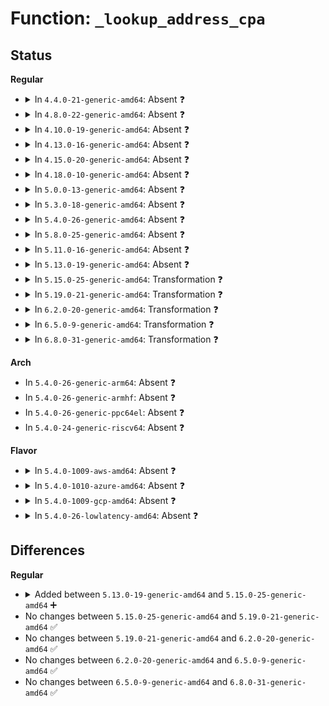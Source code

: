 # Function: <code>_lookup_address_cpa</code>

## Status
<b>Regular</b>
<ul>
<li>
<details>
<summary>In <code>4.4.0-21-generic-amd64</code>: Absent ❓</summary>

```json
{
  "name": "_lookup_address_cpa",
  "collision_type": "Unique Static",
  "inline_type": "Selective",
  "funcs": [
    {
      "addr": 18446744071579292720,
      "name": "_lookup_address_cpa",
      "external": false,
      "loc": "arch/x86/mm/pageattr.c:373",
      "file": "arch/x86/mm/pageattr.c",
      "inline": "not declared, inlined",
      "caller_inline": [],
      "caller_func": [
        "arch/x86/mm/pageattr.c:__change_page_attr",
        "arch/x86/mm/pageattr.c:__change_page_attr",
        "arch/x86/mm/pageattr.c:__change_page_attr"
      ]
    }
  ],
  "symbols": [
    {
      "addr": 18446744071579292720,
      "name": "_lookup_address_cpa.isra.7",
      "section": ".text",
      "bind": "STB_LOCAL",
      "size": 63
    }
  ]
}
```
</details>
</li>
<li>
<details>
<summary>In <code>4.8.0-22-generic-amd64</code>: Absent ❓</summary>

```json
{
  "name": "_lookup_address_cpa",
  "collision_type": "Unique Static",
  "inline_type": "Selective",
  "funcs": [
    {
      "addr": 18446744071579292224,
      "name": "_lookup_address_cpa",
      "external": false,
      "loc": "arch/x86/mm/pageattr.c:379",
      "file": "arch/x86/mm/pageattr.c",
      "inline": "not declared, inlined",
      "caller_inline": [],
      "caller_func": [
        "arch/x86/mm/pageattr.c:__change_page_attr",
        "arch/x86/mm/pageattr.c:__change_page_attr",
        "arch/x86/mm/pageattr.c:__change_page_attr"
      ]
    }
  ],
  "symbols": [
    {
      "addr": 18446744071579292224,
      "name": "_lookup_address_cpa.isra.7",
      "section": ".text",
      "bind": "STB_LOCAL",
      "size": 63
    }
  ]
}
```
</details>
</li>
<li>
<details>
<summary>In <code>4.10.0-19-generic-amd64</code>: Absent ❓</summary>

```json
{
  "name": "_lookup_address_cpa",
  "collision_type": "Unique Static",
  "inline_type": "Selective",
  "funcs": [
    {
      "addr": 18446744071579307648,
      "name": "_lookup_address_cpa",
      "external": false,
      "loc": "arch/x86/mm/pageattr.c:379",
      "file": "arch/x86/mm/pageattr.c",
      "inline": "not declared, inlined",
      "caller_inline": [],
      "caller_func": [
        "arch/x86/mm/pageattr.c:__change_page_attr",
        "arch/x86/mm/pageattr.c:__change_page_attr",
        "arch/x86/mm/pageattr.c:__change_page_attr"
      ]
    }
  ],
  "symbols": [
    {
      "addr": 18446744071579307648,
      "name": "_lookup_address_cpa.isra.7",
      "section": ".text",
      "bind": "STB_LOCAL",
      "size": 63
    }
  ]
}
```
</details>
</li>
<li>
<details>
<summary>In <code>4.13.0-16-generic-amd64</code>: Absent ❓</summary>

```json
{
  "name": "_lookup_address_cpa",
  "collision_type": "Unique Static",
  "inline_type": "Selective",
  "funcs": [
    {
      "addr": 18446744071579305424,
      "name": "_lookup_address_cpa",
      "external": false,
      "loc": "arch/x86/mm/pageattr.c:408",
      "file": "arch/x86/mm/pageattr.c",
      "inline": "not declared, inlined",
      "caller_inline": [],
      "caller_func": [
        "arch/x86/mm/pageattr.c:__change_page_attr",
        "arch/x86/mm/pageattr.c:__change_page_attr",
        "arch/x86/mm/pageattr.c:__change_page_attr"
      ]
    }
  ],
  "symbols": [
    {
      "addr": 18446744071579305424,
      "name": "_lookup_address_cpa.isra.13",
      "section": ".text",
      "bind": "STB_LOCAL",
      "size": 53
    }
  ]
}
```
</details>
</li>
<li>
<details>
<summary>In <code>4.15.0-20-generic-amd64</code>: Absent ❓</summary>

```json
{
  "name": "_lookup_address_cpa",
  "collision_type": "Unique Static",
  "inline_type": "Selective",
  "funcs": [
    {
      "addr": 18446744071579327632,
      "name": "_lookup_address_cpa",
      "external": false,
      "loc": "arch/x86/mm/pageattr.c:408",
      "file": "arch/x86/mm/pageattr.c",
      "inline": "not declared, inlined",
      "caller_inline": [],
      "caller_func": [
        "arch/x86/mm/pageattr.c:__change_page_attr",
        "arch/x86/mm/pageattr.c:__change_page_attr",
        "arch/x86/mm/pageattr.c:__change_page_attr"
      ]
    }
  ],
  "symbols": [
    {
      "addr": 18446744071579327632,
      "name": "_lookup_address_cpa.isra.15",
      "section": ".text",
      "bind": "STB_LOCAL",
      "size": 53
    }
  ]
}
```
</details>
</li>
<li>
<details>
<summary>In <code>4.18.0-10-generic-amd64</code>: Absent ❓</summary>

```json
{
  "name": "_lookup_address_cpa",
  "collision_type": "Unique Static",
  "inline_type": "Selective",
  "funcs": [
    {
      "addr": 18446744071579338576,
      "name": "_lookup_address_cpa",
      "external": false,
      "loc": "arch/x86/mm/pageattr.c:428",
      "file": "arch/x86/mm/pageattr.c",
      "inline": "not declared, inlined",
      "caller_inline": [],
      "caller_func": [
        "arch/x86/mm/pageattr.c:__change_page_attr",
        "arch/x86/mm/pageattr.c:__change_page_attr",
        "arch/x86/mm/pageattr.c:__change_page_attr"
      ]
    }
  ],
  "symbols": [
    {
      "addr": 18446744071579338576,
      "name": "_lookup_address_cpa.isra.18",
      "section": ".text",
      "bind": "STB_LOCAL",
      "size": 53
    }
  ]
}
```
</details>
</li>
<li>
<details>
<summary>In <code>5.0.0-13-generic-amd64</code>: Absent ❓</summary>

```json
{
  "name": "_lookup_address_cpa",
  "collision_type": "Unique Static",
  "inline_type": "Selective",
  "funcs": [
    {
      "addr": 18446744071579365312,
      "name": "_lookup_address_cpa",
      "external": false,
      "loc": "arch/x86/mm/pageattr.c:612",
      "file": "arch/x86/mm/pageattr.c",
      "inline": "not declared, inlined",
      "caller_inline": [],
      "caller_func": [
        "arch/x86/mm/pageattr.c:__change_page_attr",
        "arch/x86/mm/pageattr.c:__change_page_attr",
        "arch/x86/mm/pageattr.c:__change_page_attr"
      ]
    }
  ],
  "symbols": [
    {
      "addr": 18446744071579365312,
      "name": "_lookup_address_cpa.isra.22",
      "section": ".text",
      "bind": "STB_LOCAL",
      "size": 53
    }
  ]
}
```
</details>
</li>
<li>
<details>
<summary>In <code>5.3.0-18-generic-amd64</code>: Absent ❓</summary>

```json
{
  "name": "_lookup_address_cpa",
  "collision_type": "Unique Static",
  "inline_type": "Selective",
  "funcs": [
    {
      "addr": 18446744071579379840,
      "name": "_lookup_address_cpa",
      "external": false,
      "loc": "arch/x86/mm/pageattr.c:621",
      "file": "arch/x86/mm/pageattr.c",
      "inline": "not declared, inlined",
      "caller_inline": [],
      "caller_func": [
        "arch/x86/mm/pageattr.c:__change_page_attr",
        "arch/x86/mm/pageattr.c:__change_page_attr",
        "arch/x86/mm/pageattr.c:__split_large_page"
      ]
    }
  ],
  "symbols": [
    {
      "addr": 18446744071579379840,
      "name": "_lookup_address_cpa.isra.0",
      "section": ".text",
      "bind": "STB_LOCAL",
      "size": 53
    }
  ]
}
```
</details>
</li>
<li>
<details>
<summary>In <code>5.4.0-26-generic-amd64</code>: Absent ❓</summary>

```json
{
  "name": "_lookup_address_cpa",
  "collision_type": "Unique Static",
  "inline_type": "Selective",
  "funcs": [
    {
      "addr": 18446744071579384144,
      "name": "_lookup_address_cpa",
      "external": false,
      "loc": "arch/x86/mm/pageattr.c:621",
      "file": "arch/x86/mm/pageattr.c",
      "inline": "not declared, inlined",
      "caller_inline": [],
      "caller_func": [
        "arch/x86/mm/pageattr.c:__change_page_attr",
        "arch/x86/mm/pageattr.c:__change_page_attr",
        "arch/x86/mm/pageattr.c:__split_large_page"
      ]
    }
  ],
  "symbols": [
    {
      "addr": 18446744071579384144,
      "name": "_lookup_address_cpa.isra.0",
      "section": ".text",
      "bind": "STB_LOCAL",
      "size": 53
    }
  ]
}
```
</details>
</li>
<li>
<details>
<summary>In <code>5.8.0-25-generic-amd64</code>: Absent ❓</summary>

```json
{
  "name": "_lookup_address_cpa",
  "collision_type": "Unique Static",
  "inline_type": "Full",
  "funcs": [
    {
      "addr": 18446744071579426876,
      "name": "_lookup_address_cpa",
      "external": false,
      "loc": "arch/x86/mm/pat/set_memory.c:641",
      "file": "arch/x86/mm/pat/set_memory.c",
      "inline": "not declared, inlined",
      "caller_inline": [
        "arch/x86/mm/pat/set_memory.c:__change_page_attr",
        "arch/x86/mm/pat/set_memory.c:__split_large_page",
        "arch/x86/mm/pat/set_memory.c:__should_split_large_page"
      ],
      "caller_func": []
    }
  ],
  "symbols": []
}
```
</details>
</li>
<li>
<details>
<summary>In <code>5.11.0-16-generic-amd64</code>: Absent ❓</summary>

```json
{
  "name": "_lookup_address_cpa",
  "collision_type": "Unique Static",
  "inline_type": "Full",
  "funcs": [
    {
      "addr": 18446744071579426572,
      "name": "_lookup_address_cpa",
      "external": false,
      "loc": "arch/x86/mm/pat/set_memory.c:641",
      "file": "arch/x86/mm/pat/set_memory.c",
      "inline": "not declared, inlined",
      "caller_inline": [
        "arch/x86/mm/pat/set_memory.c:__change_page_attr",
        "arch/x86/mm/pat/set_memory.c:__split_large_page",
        "arch/x86/mm/pat/set_memory.c:__should_split_large_page"
      ],
      "caller_func": []
    }
  ],
  "symbols": []
}
```
</details>
</li>
<li>
<details>
<summary>In <code>5.13.0-19-generic-amd64</code>: Absent ❓</summary>

```json
{
  "name": "_lookup_address_cpa",
  "collision_type": "Unique Static",
  "inline_type": "Full",
  "funcs": [
    {
      "addr": 18446744071579429580,
      "name": "_lookup_address_cpa",
      "external": false,
      "loc": "arch/x86/mm/pat/set_memory.c:649",
      "file": "arch/x86/mm/pat/set_memory.c",
      "inline": "not declared, inlined",
      "caller_inline": [
        "arch/x86/mm/pat/set_memory.c:__change_page_attr",
        "arch/x86/mm/pat/set_memory.c:__split_large_page",
        "arch/x86/mm/pat/set_memory.c:__should_split_large_page"
      ],
      "caller_func": []
    }
  ],
  "symbols": []
}
```
</details>
</li>
<li>
<details>
<summary>In <code>5.15.0-25-generic-amd64</code>: Transformation ❓</summary>

```c
pte_t * _lookup_address_cpa(struct cpa_data * cpa, long unsigned int address, unsigned int * level)
```

```json
{
  "name": "_lookup_address_cpa",
  "collision_type": "Unique Static",
  "inline_type": "No",
  "funcs": [
    {
      "addr": 0,
      "name": "_lookup_address_cpa",
      "external": false,
      "loc": "arch/x86/mm/pat/set_memory.c:649",
      "file": "arch/x86/mm/pat/set_memory.c",
      "inline": "seen, unknown",
      "caller_inline": [],
      "caller_func": [
        "arch/x86/mm/pat/set_memory.c:__change_page_attr",
        "arch/x86/mm/pat/set_memory.c:__split_large_page",
        "arch/x86/mm/pat/set_memory.c:__should_split_large_page"
      ]
    }
  ],
  "symbols": [
    {
      "addr": 18446744071579490640,
      "name": "_lookup_address_cpa",
      "section": ".text",
      "bind": "STB_LOCAL",
      "size": 123
    },
    {
      "addr": 18446744071592088330,
      "name": "_lookup_address_cpa.cold",
      "section": ".text",
      "bind": "STB_LOCAL",
      "size": 73
    }
  ]
}
```
</details>
</li>
<li>
<details>
<summary>In <code>5.19.0-21-generic-amd64</code>: Transformation ❓</summary>

```c
pte_t * _lookup_address_cpa(struct cpa_data * cpa, long unsigned int address, unsigned int * level)
```

```json
{
  "name": "_lookup_address_cpa",
  "collision_type": "Unique Static",
  "inline_type": "No",
  "funcs": [
    {
      "addr": 0,
      "name": "_lookup_address_cpa",
      "external": false,
      "loc": "arch/x86/mm/pat/set_memory.c:641",
      "file": "arch/x86/mm/pat/set_memory.c",
      "inline": "seen, unknown",
      "caller_inline": [],
      "caller_func": [
        "arch/x86/mm/pat/set_memory.c:__change_page_attr",
        "arch/x86/mm/pat/set_memory.c:__split_large_page",
        "arch/x86/mm/pat/set_memory.c:__should_split_large_page"
      ]
    }
  ],
  "symbols": [
    {
      "addr": 18446744071579570736,
      "name": "_lookup_address_cpa",
      "section": ".text",
      "bind": "STB_LOCAL",
      "size": 147
    },
    {
      "addr": 18446744071593855221,
      "name": "_lookup_address_cpa.cold",
      "section": ".text",
      "bind": "STB_LOCAL",
      "size": 73
    }
  ]
}
```
</details>
</li>
<li>
<details>
<summary>In <code>6.2.0-20-generic-amd64</code>: Transformation ❓</summary>

```c
pte_t * _lookup_address_cpa(struct cpa_data * cpa, long unsigned int address, unsigned int * level)
```

```json
{
  "name": "_lookup_address_cpa",
  "collision_type": "Unique Static",
  "inline_type": "No",
  "funcs": [
    {
      "addr": 0,
      "name": "_lookup_address_cpa",
      "external": false,
      "loc": "arch/x86/mm/pat/set_memory.c:716",
      "file": "arch/x86/mm/pat/set_memory.c",
      "inline": "seen, unknown",
      "caller_inline": [],
      "caller_func": [
        "arch/x86/mm/pat/set_memory.c:__change_page_attr",
        "arch/x86/mm/pat/set_memory.c:__split_large_page",
        "arch/x86/mm/pat/set_memory.c:__should_split_large_page"
      ]
    }
  ],
  "symbols": [
    {
      "addr": 18446744071579679088,
      "name": "_lookup_address_cpa",
      "section": ".text",
      "bind": "STB_LOCAL",
      "size": 147
    },
    {
      "addr": 18446744071595969907,
      "name": "_lookup_address_cpa.cold",
      "section": ".text",
      "bind": "STB_LOCAL",
      "size": 73
    }
  ]
}
```
</details>
</li>
<li>
<details>
<summary>In <code>6.5.0-9-generic-amd64</code>: Transformation ❓</summary>

```c
pte_t * _lookup_address_cpa(struct cpa_data * cpa, long unsigned int address, unsigned int * level)
```

```json
{
  "name": "_lookup_address_cpa",
  "collision_type": "Unique Static",
  "inline_type": "No",
  "funcs": [
    {
      "addr": 0,
      "name": "_lookup_address_cpa",
      "external": false,
      "loc": "arch/x86/mm/pat/set_memory.c:717",
      "file": "arch/x86/mm/pat/set_memory.c",
      "inline": "seen, unknown",
      "caller_inline": [],
      "caller_func": [
        "arch/x86/mm/pat/set_memory.c:__change_page_attr",
        "arch/x86/mm/pat/set_memory.c:__split_large_page",
        "arch/x86/mm/pat/set_memory.c:__should_split_large_page"
      ]
    }
  ],
  "symbols": [
    {
      "addr": 18446744071579692944,
      "name": "_lookup_address_cpa",
      "section": ".text",
      "bind": "STB_LOCAL",
      "size": 147
    },
    {
      "addr": 18446744071596487497,
      "name": "_lookup_address_cpa.cold",
      "section": ".text",
      "bind": "STB_LOCAL",
      "size": 73
    }
  ]
}
```
</details>
</li>
<li>
<details>
<summary>In <code>6.8.0-31-generic-amd64</code>: Transformation ❓</summary>

```c
pte_t * _lookup_address_cpa(struct cpa_data * cpa, long unsigned int address, unsigned int * level)
```

```json
{
  "name": "_lookup_address_cpa",
  "collision_type": "Unique Static",
  "inline_type": "No",
  "funcs": [
    {
      "addr": 0,
      "name": "_lookup_address_cpa",
      "external": false,
      "loc": "arch/x86/mm/pat/set_memory.c:717",
      "file": "arch/x86/mm/pat/set_memory.c",
      "inline": "seen, unknown",
      "caller_inline": [],
      "caller_func": [
        "arch/x86/mm/pat/set_memory.c:__change_page_attr",
        "arch/x86/mm/pat/set_memory.c:__split_large_page",
        "arch/x86/mm/pat/set_memory.c:__should_split_large_page"
      ]
    }
  ],
  "symbols": [
    {
      "addr": 18446744071579727472,
      "name": "_lookup_address_cpa",
      "section": ".text",
      "bind": "STB_LOCAL",
      "size": 147
    },
    {
      "addr": 18446744071597384119,
      "name": "_lookup_address_cpa.cold",
      "section": ".text",
      "bind": "STB_LOCAL",
      "size": 73
    }
  ]
}
```
</details>
</li>
</ul>
<b>Arch</b>
<ul>
<li>
In <code>5.4.0-26-generic-arm64</code>: Absent ❓
</li>
<li>
In <code>5.4.0-26-generic-armhf</code>: Absent ❓
</li>
<li>
In <code>5.4.0-26-generic-ppc64el</code>: Absent ❓
</li>
<li>
In <code>5.4.0-24-generic-riscv64</code>: Absent ❓
</li>
</ul>
<b>Flavor</b>
<ul>
<li>
<details>
<summary>In <code>5.4.0-1009-aws-amd64</code>: Absent ❓</summary>

```json
{
  "name": "_lookup_address_cpa",
  "collision_type": "Unique Static",
  "inline_type": "Selective",
  "funcs": [
    {
      "addr": 18446744071579380048,
      "name": "_lookup_address_cpa",
      "external": false,
      "loc": "arch/x86/mm/pageattr.c:621",
      "file": "arch/x86/mm/pageattr.c",
      "inline": "not declared, inlined",
      "caller_inline": [],
      "caller_func": [
        "arch/x86/mm/pageattr.c:__change_page_attr",
        "arch/x86/mm/pageattr.c:__change_page_attr",
        "arch/x86/mm/pageattr.c:__split_large_page"
      ]
    }
  ],
  "symbols": [
    {
      "addr": 18446744071579380048,
      "name": "_lookup_address_cpa.isra.0",
      "section": ".text",
      "bind": "STB_LOCAL",
      "size": 53
    }
  ]
}
```
</details>
</li>
<li>
<details>
<summary>In <code>5.4.0-1010-azure-amd64</code>: Absent ❓</summary>

```json
{
  "name": "_lookup_address_cpa",
  "collision_type": "Unique Static",
  "inline_type": "Selective",
  "funcs": [
    {
      "addr": 18446744071579309760,
      "name": "_lookup_address_cpa",
      "external": false,
      "loc": "arch/x86/mm/pageattr.c:621",
      "file": "arch/x86/mm/pageattr.c",
      "inline": "not declared, inlined",
      "caller_inline": [],
      "caller_func": [
        "arch/x86/mm/pageattr.c:__change_page_attr_set_clr",
        "arch/x86/mm/pageattr.c:__change_page_attr_set_clr",
        "arch/x86/mm/pageattr.c:__change_page_attr_set_clr"
      ]
    }
  ],
  "symbols": [
    {
      "addr": 18446744071579309760,
      "name": "_lookup_address_cpa.isra.0",
      "section": ".text",
      "bind": "STB_LOCAL",
      "size": 53
    }
  ]
}
```
</details>
</li>
<li>
<details>
<summary>In <code>5.4.0-1009-gcp-amd64</code>: Absent ❓</summary>

```json
{
  "name": "_lookup_address_cpa",
  "collision_type": "Unique Static",
  "inline_type": "Selective",
  "funcs": [
    {
      "addr": 18446744071579379968,
      "name": "_lookup_address_cpa",
      "external": false,
      "loc": "arch/x86/mm/pageattr.c:621",
      "file": "arch/x86/mm/pageattr.c",
      "inline": "not declared, inlined",
      "caller_inline": [],
      "caller_func": [
        "arch/x86/mm/pageattr.c:__change_page_attr",
        "arch/x86/mm/pageattr.c:__change_page_attr",
        "arch/x86/mm/pageattr.c:__split_large_page"
      ]
    }
  ],
  "symbols": [
    {
      "addr": 18446744071579379968,
      "name": "_lookup_address_cpa.isra.0",
      "section": ".text",
      "bind": "STB_LOCAL",
      "size": 53
    }
  ]
}
```
</details>
</li>
<li>
<details>
<summary>In <code>5.4.0-26-lowlatency-amd64</code>: Absent ❓</summary>

```json
{
  "name": "_lookup_address_cpa",
  "collision_type": "Unique Static",
  "inline_type": "Selective",
  "funcs": [
    {
      "addr": 18446744071579388448,
      "name": "_lookup_address_cpa",
      "external": false,
      "loc": "arch/x86/mm/pageattr.c:621",
      "file": "arch/x86/mm/pageattr.c",
      "inline": "not declared, inlined",
      "caller_inline": [],
      "caller_func": [
        "arch/x86/mm/pageattr.c:__change_page_attr",
        "arch/x86/mm/pageattr.c:__change_page_attr",
        "arch/x86/mm/pageattr.c:__split_large_page"
      ]
    }
  ],
  "symbols": [
    {
      "addr": 18446744071579388448,
      "name": "_lookup_address_cpa.isra.0",
      "section": ".text",
      "bind": "STB_LOCAL",
      "size": 53
    }
  ]
}
```
</details>
</li>
</ul>

## Differences
<b>Regular</b>
<ul>
<li>
<details>
<summary>Added between <code>5.13.0-19-generic-amd64</code> and <code>5.15.0-25-generic-amd64</code> ➕</summary>

```c
pte_t * _lookup_address_cpa(struct cpa_data * cpa, long unsigned int address, unsigned int * level)
```
</details>
</li>
<li>
No changes between <code>5.15.0-25-generic-amd64</code> and <code>5.19.0-21-generic-amd64</code> ✅
</li>
<li>
No changes between <code>5.19.0-21-generic-amd64</code> and <code>6.2.0-20-generic-amd64</code> ✅
</li>
<li>
No changes between <code>6.2.0-20-generic-amd64</code> and <code>6.5.0-9-generic-amd64</code> ✅
</li>
<li>
No changes between <code>6.5.0-9-generic-amd64</code> and <code>6.8.0-31-generic-amd64</code> ✅
</li>
</ul>
